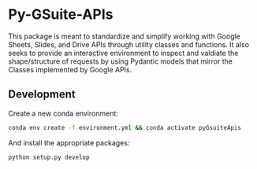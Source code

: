 # Py-GSuite-APIs

This package is meant to standardize and simplify working with Google Sheets, Slides, and Drive APIs through utility classes and functions. It also seeks to provide an interactive environment to inspect and valdiate the shape/structure of requests by using Pydantic models that mirror the Classes implemented by Google APIs.

## Development

Create a new conda environment:

```bash
conda env create -f environment.yml && conda activate pyGsuiteApis
```

And install the appropriate packages:

```bash
python setup.py develop
```

